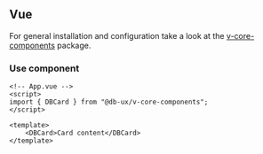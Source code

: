 ## Vue

For general installation and configuration take a look at the [v-core-components](https://www.npmjs.com/package/@db-ux/v-core-components) package.

### Use component

```vue App.vue
<!-- App.vue -->
<script>
import { DBCard } from "@db-ux/v-core-components";
</script>

<template>
	<DBCard>Card content</DBCard>
</template>
```
